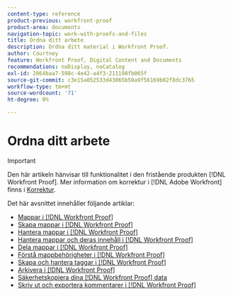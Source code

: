 ```yaml
---
content-type: reference
product-previous: workfront-proof
product-area: documents
navigation-topic: work-with-proofs-and-files
title: Ordna ditt arbete
description: Ordna ditt material i Workfront Proof.
author: Courtney
feature: Workfront Proof, Digital Content and Documents
recommendations: noDisplay, noCatalog
exl-id: 2064baa7-598c-4e42-a4f3-211198fb065f
source-git-commit: c3e15a052533d43065b50a9f56169b82f8dc3765
workflow-type: tm+mt
source-wordcount: '71'
ht-degree: 0%

---
```


# Ordna ditt arbete

>[!IMPORTANT]
>
>Den här artikeln hänvisar till funktionalitet i den fristående produkten [!DNL Workfront Proof]. Mer information om korrektur i [!DNL Adobe Workfront] finns i [Korrektur](../../../review-and-approve-work/proofing/proofing.md).

Det här avsnittet innehåller följande artiklar:

* [Mappar i  [!DNL Workfront Proof]](../../../workfront-proof/wp-work-proofsfiles/organize-your-work/folders.md)
* [Skapa mappar i  [!DNL Workfront Proof]](../../../workfront-proof/wp-work-proofsfiles/organize-your-work/create-folders.md)
* [Hantera mappar i  [!DNL Workfront Proof]](../../../workfront-proof/wp-work-proofsfiles/organize-your-work/manage-folders.md)
* [Hantera mappar och deras innehåll i  [!DNL Workfront Proof]](../../../workfront-proof/wp-work-proofsfiles/organize-your-work/manage-folders-and-contents.md)
* [Dela mappar i  [!DNL Workfront Proof]](../../../workfront-proof/wp-work-proofsfiles/organize-your-work/share-folders.md)
* [Förstå mappbehörigheter i  [!DNL Workfront Proof]](../../../workfront-proof/wp-work-proofsfiles/organize-your-work/folder-permissions.md)
* [Skapa och hantera taggar i  [!DNL Workfront Proof]](../../../workfront-proof/wp-work-proofsfiles/organize-your-work/create-and-manage-tags.md)
* [Arkivera i  [!DNL Workfront Proof]](../../../workfront-proof/wp-work-proofsfiles/organize-your-work/archive.md)
* [Säkerhetskopiera dina [!DNL Workfront Proof] data](../../../workfront-proof/wp-work-proofsfiles/organize-your-work/back-up-data.md)
* [Skriv ut och exportera kommentarer i  [!DNL Workfront Proof]](../../../workfront-proof/wp-work-proofsfiles/organize-your-work/print-and-export-comments.md)
